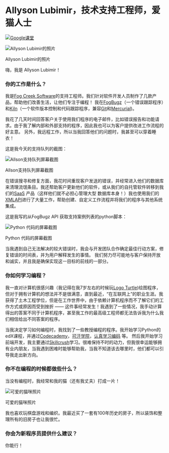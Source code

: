 # Allyson Lubimir，技术支持工程师，爱猫人士

[![](https://cdn.kastatic.org/images/google_classroom_logo_light_square_36.svg)Google课堂](https://zh.khanacademy.org/computing/computer-programming/meet-the-computing-professional-unit/meet-the-computing-professional/a/allyson-lubimir-support-engineer-and-cat-lover)

![Allyson Lubimir的照片](https://cdn.kastatic.org/ka-perseus-images/7f58de73c29f75f7198005fb84a2551e12a72ac3.jpg)

Allyson Lubimir的照片

嗨，我是 Allyson Lubimir！

### 你的工作是什么？

我是[Fog Creek Software](http://www.fogcreek.com/)的支持工程师。我们针对软件开发人员制作了几款产品，帮助他们改善生活，让他们专注于编程！ 我在[FogBugz](https://www.fogcreek.com/fogbugz/)（一个错误跟踪程序）和[Kiln](http://www.fogcreek.com/kiln/)（一个软件版本控制和代码跟踪程序，兼容[Git](http://git-scm.com/)和[Mercurial](https://www.mercurial-scm.org/))。

我花了几天时间回答客户关于使用我们程序的电子邮件，比如错误报告和功能请求。由于我了解内部和外部支持的程序，因此我也可以为客户提供改进工作流程的好主意。 另外，我远程工作，所以当我回答他们的问题时，我甚至可以穿着睡衣！

这是我今天的支持队列的截图：

![Allson支持队列屏幕截图](https://cdn.kastatic.org/ka-perseus-images/658c4a37868df3de9b2e7195b36e515f01621b0b.jpg)

Allson支持队列屏幕截图

在错误搜寻和修复方面，我花时间重现客户发送的错误，并经常进入他们的数据库来清理流氓条目。我还帮助客户更新他们的软件，或从我们的自托管软件转移到我们的[SaaS](http://en.wikipedia.org/wiki/Software_as_a_service) 产品（这样他们就不必担心管理大型 数据库本身！）我也使用我们的[XML](http://en.wikipedia.org/wiki/XML)[API](http://en.wikipedia.org/wiki/Application_programming_interface)进行了大量工作，帮助创建、自定义工作流程并将我们的程序与其他系统集成。

这是我写的从FogBugz API 获取支持案例列表的python脚本：

![Python 代码的屏幕截图](https://cdn.kastatic.org/ka-perseus-images/dbab2d43e8f700bbdd8b4932959eddbcc2a087b1.png)

Python 代码的屏幕截图

当我遇到自己无法解决的较大错误时，我会与开发团队合作确定最佳行动方案，修复错误的时间表，并为用户解释发生的事情。 我们努力尽可能地与客户保持开放和诚实，并且我是确保实现这一目标的前线的一部分。

### 你如何学习编程？

我一直对计算机很感兴趣（我记得在我7岁左右的时候玩[Logo Turtle](https://logo.codeplex.com/))绘图程序，但对于拥有计算机的想法并不是很满意，直到最近，“在互联网上”的职业生涯。我获得了土木工程学位，但是在工作世界中，由于依赖计算机程序而不了解它们的工作方式或原因而受到挫折 —— 这件事经常发生！我遇到了一些情况，我手动计算得出的答案不同于计算机程序，甚至我工作的最高级工程师都无法告诉我为什么我们相信给出不同答案的程序。

当我决定学习如何编程时，我找到了一些教授编程的程序。我开始学习Python的edX课程，并通过[Codecademy](http://codecademy.com/)，[可汗学院](https://zh.khanacademy.org/)，[认真学习编码](http://learncodethehardway.org/) 等。 然后我开始学习前端开发，我主要通过[Skillcrush](http://skillcrush.com/)学习。很难保持不时的动力，但我很幸运能够拥有业内朋友，当我遇到困难时能够帮助我，当我不知道该去哪里时，他们都可以引导我走出新方向。

### 你不在编程的时候都做些什么？

当没有编程时，我经常和我的猫（还有我丈夫）打成一片！

![可爱的猫咪照片](https://cdn.kastatic.org/ka-perseus-images/7dd00e80450e30b2eb018527a57abb298afe0e1a.jpg)

可爱的猫咪照片

我也喜欢玩棋盘游戏和编织。我最近买了一套有100年历史的房子，所以装饰和整理所有的旧房子也让我很忙。

### 你会为新程序员提供什么建议？

你能行！